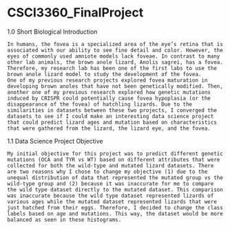 # CSCI3360_FinalProject

1.0 Short Biological Introduction

	In humans, the fovea is a specialized area of the eye’s retina that is associated with our ability to see fine detail and color. However, the eyes of commonly used amniote models lack foveae. In contrast to many other lab animals, the brown anole lizard, Anolis sagrei, has a fovea. Therefore, my research lab has been one of the first labs to use the brown anole lizard model to study the development of the fovea. 
	One of my previous research projects explored fovea maturation in developing brown anoles that have not been genetically modified. Then, another one of my previous research explored how genetic mutations induced by CRISPR could potentially cause fovea hypoplasia (or the disappearance of the fovea) of hatchling lizards. Due to the similarities in datasets between these two projects, I converged the datasets to see if I could make an interesting data science project that could predict lizard ages and mutation based on characteristics that were gathered from the lizard, the lizard eye, and the fovea. 

1.1 Data Science Project Objective

	My initial objective for this project was to predict different genetic mutations (OCA and TYR vs WT) based on different attributes that were collected for both the wild-type and mutated lizard datasets. There are two reasons why I chose to change my objective (1) due to the unequal distribution of data that represented the mutated group vs the wild-type group and (2) because it was inaccurate for me to compare the wild type dataset directly to the mutated dataset. This comparison was inaccurate because the wild type dataset represented lizards of various ages while the mutated dataset represented lizards that were just hatched from their eggs. Therefore, I decided to change the class labels based on age and mutations. This way, the dataset would be more balanced as seen in these histograms.
